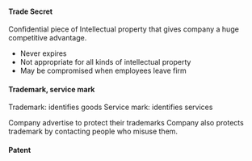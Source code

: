 #### Trade Secret
Confidential piece of Intellectual property that gives company a huge competitive advantage.

- Never expires
- Not appropriate for all kinds of intellectual property
- May be compromised when employees leave firm

#### Trademark, service mark
Trademark: identifies goods
Service mark: identifies services

Company advertise to protect their trademarks
Company also protects trademark by contacting people who misuse them.

#### Patent
